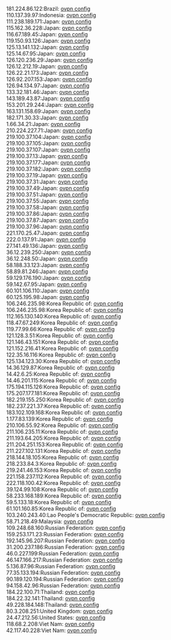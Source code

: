 181.224.86.122:Brazil: [ovpn config](vpn/181_224_86_122.ovpn)  
110.137.39.97:Indonesia: [ovpn config](vpn/110_137_39_97.ovpn)  
111.238.189.171:Japan: [ovpn config](vpn/111_238_189_171.ovpn)  
115.162.36.228:Japan: [ovpn config](vpn/115_162_36_228.ovpn)  
116.67.189.45:Japan: [ovpn config](vpn/116_67_189_45.ovpn)  
119.150.93.126:Japan: [ovpn config](vpn/119_150_93_126.ovpn)  
125.13.141.132:Japan: [ovpn config](vpn/125_13_141_132.ovpn)  
125.14.67.95:Japan: [ovpn config](vpn/125_14_67_95.ovpn)  
126.120.236.29:Japan: [ovpn config](vpn/126_120_236_29.ovpn)  
126.12.212.19:Japan: [ovpn config](vpn/126_12_212_19.ovpn)  
126.22.21.173:Japan: [ovpn config](vpn/126_22_21_173.ovpn)  
126.92.207.153:Japan: [ovpn config](vpn/126_92_207_153.ovpn)  
126.94.134.97:Japan: [ovpn config](vpn/126_94_134_97.ovpn)  
133.32.181.46:Japan: [ovpn config](vpn/133_32_181_46.ovpn)  
143.189.43.87:Japan: [ovpn config](vpn/143_189_43_87.ovpn)  
153.201.29.244:Japan: [ovpn config](vpn/153_201_29_244.ovpn)  
163.131.158.69:Japan: [ovpn config](vpn/163_131_158_69.ovpn)  
182.171.30.33:Japan: [ovpn config](vpn/182_171_30_33.ovpn)  
1.66.34.21:Japan: [ovpn config](vpn/1_66_34_21.ovpn)  
210.224.227.71:Japan: [ovpn config](vpn/210_224_227_71.ovpn)  
219.100.37.104:Japan: [ovpn config](vpn/219_100_37_104.ovpn)  
219.100.37.105:Japan: [ovpn config](vpn/219_100_37_105.ovpn)  
219.100.37.107:Japan: [ovpn config](vpn/219_100_37_107.ovpn)  
219.100.37.13:Japan: [ovpn config](vpn/219_100_37_13.ovpn)  
219.100.37.177:Japan: [ovpn config](vpn/219_100_37_177.ovpn)  
219.100.37.182:Japan: [ovpn config](vpn/219_100_37_182.ovpn)  
219.100.37.19:Japan: [ovpn config](vpn/219_100_37_19.ovpn)  
219.100.37.31:Japan: [ovpn config](vpn/219_100_37_31.ovpn)  
219.100.37.49:Japan: [ovpn config](vpn/219_100_37_49.ovpn)  
219.100.37.51:Japan: [ovpn config](vpn/219_100_37_51.ovpn)  
219.100.37.55:Japan: [ovpn config](vpn/219_100_37_55.ovpn)  
219.100.37.58:Japan: [ovpn config](vpn/219_100_37_58.ovpn)  
219.100.37.86:Japan: [ovpn config](vpn/219_100_37_86.ovpn)  
219.100.37.87:Japan: [ovpn config](vpn/219_100_37_87.ovpn)  
219.100.37.96:Japan: [ovpn config](vpn/219_100_37_96.ovpn)  
221.170.25.47:Japan: [ovpn config](vpn/221_170_25_47.ovpn)  
222.0.137.91:Japan: [ovpn config](vpn/222_0_137_91.ovpn)  
27.141.49.136:Japan: [ovpn config](vpn/27_141_49_136.ovpn)  
36.12.239.250:Japan: [ovpn config](vpn/36_12_239_250.ovpn)  
36.12.248.50:Japan: [ovpn config](vpn/36_12_248_50.ovpn)  
58.188.33.123:Japan: [ovpn config](vpn/58_188_33_123.ovpn)  
58.89.81.246:Japan: [ovpn config](vpn/58_89_81_246.ovpn)  
59.129.176.190:Japan: [ovpn config](vpn/59_129_176_190.ovpn)  
59.142.67.95:Japan: [ovpn config](vpn/59_142_67_95.ovpn)  
60.101.106.110:Japan: [ovpn config](vpn/60_101_106_110.ovpn)  
60.125.195.98:Japan: [ovpn config](vpn/60_125_195_98.ovpn)  
106.246.235.98:Korea Republic of: [ovpn config](vpn/106_246_235_98.ovpn)  
106.246.235.98:Korea Republic of: [ovpn config](vpn/106_246_235_98.ovpn)  
112.165.130.140:Korea Republic of: [ovpn config](vpn/112_165_130_140.ovpn)  
118.47.67.249:Korea Republic of: [ovpn config](vpn/118_47_67_249.ovpn)  
119.77.99.66:Korea Republic of: [ovpn config](vpn/119_77_99_66.ovpn)  
121.128.3.51:Korea Republic of: [ovpn config](vpn/121_128_3_51.ovpn)  
121.146.43.151:Korea Republic of: [ovpn config](vpn/121_146_43_151.ovpn)  
121.152.216.41:Korea Republic of: [ovpn config](vpn/121_152_216_41.ovpn)  
122.35.16.116:Korea Republic of: [ovpn config](vpn/122_35_16_116.ovpn)  
125.134.123.30:Korea Republic of: [ovpn config](vpn/125_134_123_30.ovpn)  
14.36.129.87:Korea Republic of: [ovpn config](vpn/14_36_129_87.ovpn)  
14.42.6.25:Korea Republic of: [ovpn config](vpn/14_42_6_25.ovpn)  
14.46.201.115:Korea Republic of: [ovpn config](vpn/14_46_201_115.ovpn)  
175.194.115.126:Korea Republic of: [ovpn config](vpn/175_194_115_126.ovpn)  
175.207.177.181:Korea Republic of: [ovpn config](vpn/175_207_177_181.ovpn)  
182.219.155.250:Korea Republic of: [ovpn config](vpn/182_219_155_250.ovpn)  
182.237.221.37:Korea Republic of: [ovpn config](vpn/182_237_221_37.ovpn)  
183.102.109.168:Korea Republic of: [ovpn config](vpn/183_102_109_168.ovpn)  
1.177.83.139:Korea Republic of: [ovpn config](vpn/1_177_83_139.ovpn)  
210.106.55.92:Korea Republic of: [ovpn config](vpn/210_106_55_92.ovpn)  
211.106.235.11:Korea Republic of: [ovpn config](vpn/211_106_235_11.ovpn)  
211.193.64.205:Korea Republic of: [ovpn config](vpn/211_193_64_205.ovpn)  
211.204.251.153:Korea Republic of: [ovpn config](vpn/211_204_251_153.ovpn)  
211.227.102.131:Korea Republic of: [ovpn config](vpn/211_227_102_131.ovpn)  
218.144.18.105:Korea Republic of: [ovpn config](vpn/218_144_18_105.ovpn)  
218.233.84.3:Korea Republic of: [ovpn config](vpn/218_233_84_3.ovpn)  
219.241.46.153:Korea Republic of: [ovpn config](vpn/219_241_46_153.ovpn)  
221.158.237.112:Korea Republic of: [ovpn config](vpn/221_158_237_112.ovpn)  
222.118.100.42:Korea Republic of: [ovpn config](vpn/222_118_100_42.ovpn)  
39.124.99.108:Korea Republic of: [ovpn config](vpn/39_124_99_108.ovpn)  
58.233.168.189:Korea Republic of: [ovpn config](vpn/58_233_168_189.ovpn)  
59.5.133.18:Korea Republic of: [ovpn config](vpn/59_5_133_18.ovpn)  
61.101.160.85:Korea Republic of: [ovpn config](vpn/61_101_160_85.ovpn)  
103.240.243.40:Lao People's Democratic Republic: [ovpn config](vpn/103_240_243_40.ovpn)  
58.71.218.49:Malaysia: [ovpn config](vpn/58_71_218_49.ovpn)  
109.248.68.160:Russian Federation: [ovpn config](vpn/109_248_68_160.ovpn)  
159.253.171.23:Russian Federation: [ovpn config](vpn/159_253_171_23.ovpn)  
192.145.96.207:Russian Federation: [ovpn config](vpn/192_145_96_207.ovpn)  
31.200.237.186:Russian Federation: [ovpn config](vpn/31_200_237_186.ovpn)  
46.0.227.199:Russian Federation: [ovpn config](vpn/46_0_227_199.ovpn)  
46.147.166.217:Russian Federation: [ovpn config](vpn/46_147_166_217.ovpn)  
5.136.87.96:Russian Federation: [ovpn config](vpn/5_136_87_96.ovpn)  
77.35.133.194:Russian Federation: [ovpn config](vpn/77_35_133_194.ovpn)  
90.189.120.194:Russian Federation: [ovpn config](vpn/90_189_120_194.ovpn)  
94.158.42.96:Russian Federation: [ovpn config](vpn/94_158_42_96.ovpn)  
184.22.100.71:Thailand: [ovpn config](vpn/184_22_100_71.ovpn)  
184.22.32.141:Thailand: [ovpn config](vpn/184_22_32_141.ovpn)  
49.228.184.148:Thailand: [ovpn config](vpn/49_228_184_148.ovpn)  
80.3.208.251:United Kingdom: [ovpn config](vpn/80_3_208_251.ovpn)  
24.47.212.56:United States: [ovpn config](vpn/24_47_212_56.ovpn)  
118.68.2.208:Viet Nam: [ovpn config](vpn/118_68_2_208.ovpn)  
42.117.40.228:Viet Nam: [ovpn config](vpn/42_117_40_228.ovpn)  
